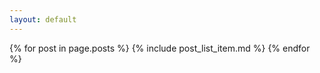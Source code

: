 ```yaml
---
layout: default
---
```


<section class="col-sm-9 blogroll content">
  {% for post in page.posts %}
  {% include post_list_item.md %}
  {% endfor %}
</section>
